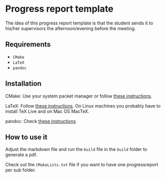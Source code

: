 # Progress report template

The idea of this progress report template is that the student sends it to his/her supervisors the afternoon/evening before the meeting.

## Requirements
* ```CMake```
* ```LaTeX```
* ```pandoc```

## Installation
CMake: Use your system packet manager or follow [these instructions](https://cmake.org/install/).

LaTeX: Follow [these instructions](https://www.latex-project.org/get/). On Linux machines you probably have to install TeX Live and on Mac OS MacTeX.

pandoc: Check [these instructions](https://pandoc.org/installing.html)

## How to use it
Adjust the markdown file and run the ```build``` file in the ```build``` folder to generate a pdf.

Check out the ```CMakeLists.txt``` file if you want to have one progressreport per sub folder.
